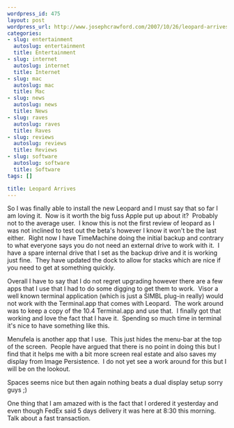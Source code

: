 ```yaml
--- 
wordpress_id: 475
layout: post
wordpress_url: http://www.josephcrawford.com/2007/10/26/leopard-arrives/
categories: 
- slug: entertainment
  autoslug: entertainment
  title: Entertainment
- slug: internet
  autoslug: internet
  title: Internet
- slug: mac
  autoslug: mac
  title: Mac
- slug: news
  autoslug: news
  title: News
- slug: raves
  autoslug: raves
  title: Raves
- slug: reviews
  autoslug: reviews
  title: Reviews
- slug: software
  autoslug: software
  title: Software
tags: []

title: Leopard Arrives
---
```


So I was finally able to install the new Leopard and I must say that so far I am loving it.  Now is it worth the big fuss Apple put up about it?  Probably not to the average user.  I know this is not the first review of leopard as I was not inclined to test out the beta's however I know it won't be the last either.  Right now I have TimeMachine doing the initial backup and contrary to what everyone says you do not need an external drive to work with it.  I have a spare internal drive that I set as the backup drive and it is working just fine.  They have updated the dock to allow for stacks which are nice if you need to get at something quickly.
  
Overall I have to say that I do not regret upgrading however there are a few apps that I use that I had to do some digging to get them to work.  Visor a well known terminal application (which is just a SIMBL plug-in really) would not work with the Terminal.app that comes with Leopard.  The work around was to keep a copy of the 10.4 Terminal.app and use that.  I finally got that working and love the fact that I have it.  Spending so much time in terminal it's nice to have something like this.
  
Menufela is another app that I use.  This just hides the menu-bar at the top of the screen.  People have argued that there is no point in doing this but I find that it helps me with a bit more screen real estate and also saves my display from Image Persistence.  I do not yet see a work around for this but I will be on the lookout.
  
Spaces seems nice but then again nothing beats a dual display setup sorry guys ;)
  
One thing that I am amazed with is the fact that I ordered it yesterday and even though FedEx said 5 days delivery it was here at 8:30 this morning.  Talk about a fast transaction.
